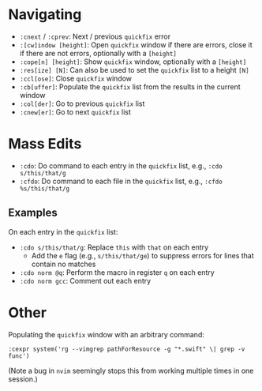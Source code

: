 # Navigating

- `:cnext` / `:cprev`: Next / previous `quickfix` error
- `:[cw]indow [height]`: Open `quickfix` window if there are errors, close it if there are not errors, optionally with a `[height]`
- `:cope[n] [height]`: Show `quickfix` window, optionally with a `[height]`
- `:res[ize] [N]`: Can also be used to set the `quickfix` list to a height `[N]`
- `:ccl[ose]`: Close `quickfix` window
- `:cb[uffer]`: Populate the `quickfix` list from the results in the current window
- `:col[der]`: Go to previous `quickfix` list
- `:cnew[er]`: Go to next `quickfix` list

# Mass Edits

- `:cdo`: Do command to each entry in the `quickfix` list, e.g., `:cdo s/this/that/g`
- `:cfdo`: Do command to each file in the `quickfix` list, e.g., `:cfdo %s/this/that/g`

## Examples

On each entry in the `quickfix` list:

- `:cdo s/this/that/g`: Replace `this` with `that` on each entry
    - Add the `e` flag (e.g., `s/this/that/ge`) to suppress errors for lines that contain no matches
- `:cdo norm @q`: Perform the macro in register `q` on each entry
- `:cdo norm gcc`: Comment out each entry

# Other

Populating the `quickfix` window with an arbitrary command:

	:cexpr system('rg --vimgrep pathForResource -g "*.swift" \| grep -v func')

(Note a bug in `nvim` seemingly stops this from working multiple times in one session.)
